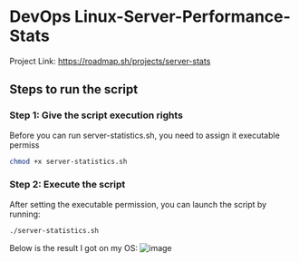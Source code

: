# DevOps Linux-Server-Performance-Stats
Project Link: https://roadmap.sh/projects/server-stats
## Steps to run the script

### Step 1: Give the script execution rights
Before you can run server-statistics.sh, you need to assign it executable permiss

```sh
chmod +x server-statistics.sh
```

### Step 2: Execute the script
After setting the executable permission, you can launch the script by running:


```sh
./server-statistics.sh
```

Below is the result I got on my OS:
![image](https://github.com/user-attachments/assets/24777f82-7e6b-49cc-b581-5b9926dec983)
